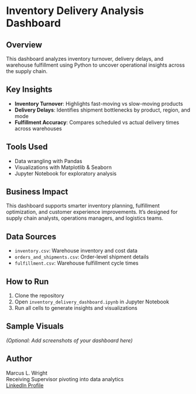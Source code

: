# Inventory Delivery Analysis Dashboard

##  Overview
This dashboard analyzes inventory turnover, delivery delays, and warehouse fulfillment using Python to uncover operational insights across the supply chain.

##  Key Insights
- **Inventory Turnover**: Highlights fast-moving vs slow-moving products
- **Delivery Delays**: Identifies shipment bottlenecks by product, region, and mode
- **Fulfillment Accuracy**: Compares scheduled vs actual delivery times across warehouses

##  Tools Used
- Data wrangling with Pandas
- Visualizations with Matplotlib & Seaborn
- Jupyter Notebook for exploratory analysis

##  Business Impact
This dashboard supports smarter inventory planning, fulfillment optimization, and customer experience improvements. It’s designed for supply chain analysts, operations managers, and logistics teams.

##  Data Sources
- `inventory.csv`: Warehouse inventory and cost data
- `orders_and_shipments.csv`: Order-level shipment details
- `fulfillment.csv`: Warehouse fulfillment cycle times

##  How to Run
1. Clone the repository
2. Open `inventory_delivery_dashboard.ipynb` in Jupyter Notebook
3. Run all cells to generate insights and visualizations

##  Sample Visuals
*(Optional: Add screenshots of your dashboard here)*

##  Author
Marcus L. Wright  
Receiving Supervisor pivoting into data analytics  
[LinkedIn Profile](https://www.linkedin.com/in/marcuswright-analytics)

